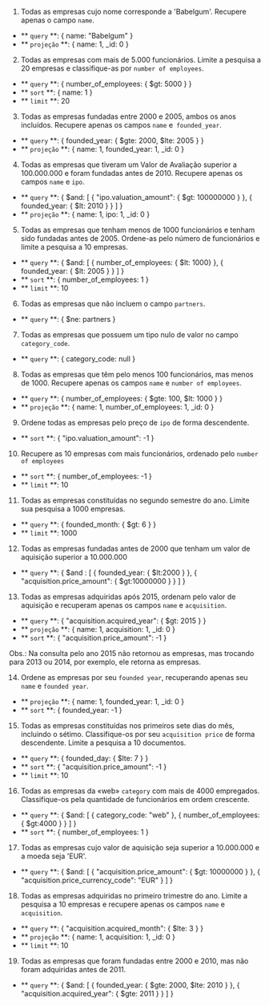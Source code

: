 1. Todas as empresas cujo nome corresponde a 'Babelgum'. Recupere apenas o campo `name`.

  - ** `query` **: { name: "Babelgum" }
  - ** `projeção` **: { name: 1, _id: 0 }

2. Todas as empresas com mais de 5.000 funcionários. Limite a pesquisa a 20 empresas e classifique-as por `number of employees`.

  - ** `query` **: { number_of_employees: { $gt: 5000 } }
  - ** `sort` **: { name: 1 }
  - ** `limit` **: 20

3. Todas as empresas fundadas entre 2000 e 2005, ambos os anos incluídos. Recupere apenas os campos `name` e` founded_year`.

  - ** `query` **: { founded_year: { $gte: 2000, $lte: 2005 } }
  - ** `projeção` **: { name: 1, founded_year: 1, _id: 0 }

4. Todas as empresas que tiveram um Valor de Avaliação superior a 100.000.000 e foram fundadas antes de 2010. Recupere apenas os campos `name` e `ipo`.

  - ** `query` **: { $and: [ { "ipo.valuation_amount": { $gt: 100000000 } }, { founded_year: { $lt: 2010 } } ] }
  - ** `projeção` **: { name: 1, ipo: 1, _id: 0 }

5. Todas as empresas que tenham menos de 1000 funcionários e tenham sido fundadas antes de 2005. Ordene-as pelo número de funcionários e limite a pesquisa a 10 empresas.

  - ** `query` **: { $and: [ { number_of_employees: { $lt: 1000} }, { founded_year: { $lt: 2005 } } ] }
  - ** `sort` **: { number_of_employees: 1 }
  - ** `limit` **: 10

6. Todas as empresas que não incluem o campo `partners`.

  - ** `query` **: { $ne: partners }

7. Todas as empresas que possuem um tipo nulo de valor no campo `category_code`.

  - ** `query` **: { category_code: null }

8. Todas as empresas que têm pelo menos 100 funcionários, mas menos de 1000. Recupere apenas os campos `name` e `number of employees`.

  - ** `query` **: { number_of_employees: { $gte: 100, $lt: 1000 } }
  - ** `projeção` **: { name: 1, number_of_employees: 1, _id: 0 }

9.  Ordene todas as empresas pelo preço de `ipo` de forma descendente.

- ** `sort` **: { "ipo.valuation_amount": -1 }

10. Recupere as 10 empresas com mais funcionários, ordenado pelo `number of employees`

  - ** `sort` **: { number_of_employees: -1 }
  - ** `limit` **: 10

11. Todas as empresas constituídas no segundo semestre do ano. Limite sua pesquisa a 1000 empresas.

  - ** `query` **: { founded_month: { $gt: 6 } }
  - ** `limit` **: 1000

12. Todas as empresas fundadas antes de 2000 que tenham um valor de aquisição superior a 10.000.000

  - ** `query` **: { $and : [ { founded_year: { $lt:2000 } }, { "acquisition.price_amount": { $gt:10000000 } } ] }

13. Todas as empresas adquiridas após 2015, ordenam pelo valor de aquisição e recuperam apenas os campos `name` e `acquisition`.

  - ** `query` **: { "acquisition.acquired_year": { $gt: 2015 } }
  - ** `projeção` **: { name: 1, acquisition: 1, _id: 0 }
  - ** `sort` **: { "acquisition.price_amount": -1 }

Obs.: Na consulta pelo ano 2015 não retornou as empresas, mas trocando para 2013 ou 2014, por exemplo, ele retorna as empresas.

14. Ordene as empresas por seu `founded year`, recuperando apenas seu` name` e `founded year`.

  - ** `projeção` **: { name: 1, founded_year: 1, _id: 0 }
  - ** `sort` **: { founded_year: -1 }

15. Todas as empresas constituídas nos primeiros sete dias do mês, incluindo o sétimo. Classifique-os por seu `acquisition price` de forma descendente. Limite a pesquisa a 10 documentos.

  - ** `query` **: { founded_day: { $lte: 7 } }
  - ** `sort` **: { "acquisition.price_amount": -1 }
  - ** `limit` **: 10

16. Todas as empresas da «web» `category` com mais de 4000 empregados. Classifique-os pela quantidade de funcionários em ordem crescente.

  - ** `query` **: { $and: [ { category_code: "web" }, { number_of_employees: { $gt:4000 } } ] }
  - ** `sort` **: { number_of_employees: 1 }

17. Todas as empresas cujo valor de aquisição seja superior a 10.000.000 e a moeda seja 'EUR'.

  - ** `query` **: { $and: [ { "acquisition.price_amount": { $gt: 10000000 } }, { "acquisition.price_currency_code": "EUR" } ] }

18. Todas as empresas adquiridas no primeiro trimestre do ano. Limite a pesquisa a 10 empresas e recupere apenas os campos `name` e `acquisition`.

  - ** `query` **: { "acquisition.acquired_month": { $lte: 3 } }
  - ** `projeção` **: { name: 1, acquisition: 1, _id: 0 }
  - ** `limit` **: 10

19. Todas as empresas que foram fundadas entre 2000 e 2010, mas não foram adquiridas antes de 2011.

  - ** `query` **: { $and: [ { founded_year: { $gte: 2000, $lte: 2010 } }, { "acquisition.acquired_year": { $gte: 2011 } } ] }

